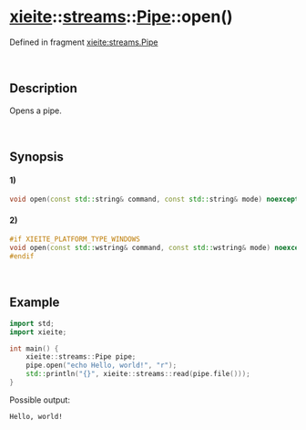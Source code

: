 # [xieite](../../../../../xieite.md)\:\:[streams](../../../../../streams.md)\:\:[Pipe](../../../pipe.md)\:\:open\(\)
Defined in fragment [xieite:streams.Pipe](../../../../../../src/streams/pipe.cpp)

&nbsp;

## Description
Opens a pipe.

&nbsp;

## Synopsis
#### 1)
```cpp
void open(const std::string& command, const std::string& mode) noexcept;
```
#### 2)
```cpp
#if XIEITE_PLATFORM_TYPE_WINDOWS
void open(const std::wstring& command, const std::wstring& mode) noexcept;
#endif
```

&nbsp;

## Example
```cpp
import std;
import xieite;

int main() {
    xieite::streams::Pipe pipe;
    pipe.open("echo Hello, world!", "r");
    std::println("{}", xieite::streams::read(pipe.file()));
}
```
Possible output:
```
Hello, world!
```
